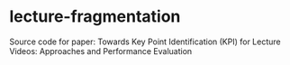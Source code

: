 # lecture-fragmentation
Source code for paper: Towards Key Point Identification (KPI) for Lecture Videos: Approaches and Performance Evaluation
